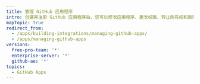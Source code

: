 ```yaml
---
title: 管理 GitHub 应用程序
intro: 创建并注册 GitHub 应用程序后，您可以修改应用程序、更改权限、转让所有权和删除应用程序。
mapTopic: true
redirect_from:
  - /apps/building-integrations/managing-github-apps/
  - /apps/managing-github-apps
versions:
  free-pro-team: '*'
  enterprise-server: '*'
  github-ae: '*'
topics:
  - GitHub Apps
---
```


